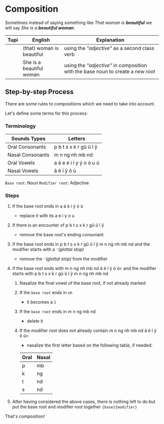# Composition

Sometimes instead of saying something like _That woman is **beautiful**_ we will say _She is a **beautiful woman**_.

| Tupi | English | Explanation |
|------|-----------------|--------|
| <root root="kunhã" /> <root root=i entryNumber=4 /> <root root='poranga' /> | (that) woman is beautiful | using the _"adjective"_ as a second class verb |
| <root root=i entryNumber=4 /> <root root="kunhã" /><root type=noun root='poranga' /> | She is a beautiful woman | using the _"adjective"_ in composition with the base noun to create a *new root* |

## Step-by-step Process

There are some rules to compositions which we need to take into account.

Let's define some terms for this process:

### Terminology

| Sounds Types     | Letters                 |
|------------------|-------------------------|
| Oral Consonants  | p b t s x k r gû û î ŷ  |
| Nasal Consonants | m n ng nh mb nd         |
| Oral Vowels      | a á e é i í y ý o ó u ú |
| Nasal Vowels     | ã ẽ ĩ ỹ õ ũ             |

`Base root`: Noun
`Modifier root`: Adjective

### Steps

1.  If the base root ends in a <Tooltip content="tonic vowel">á é í ý ó ú</Tooltip>
    -  replace it with its <Tooltip content="non-tonic counterpart">a e i y o u</Tooltip>
1.  If there is an encounter of <Tooltip content="Oral Consonants">p b t s x k r gû û î ŷ</Tooltip>
    -  remove the base root's ending consonant
1.  If the base root ends in <Tooltip content="Any Consonant">p b t s x k r gû û î ŷ m n ng nh mb nd</Tooltip> and the modifier starts with a `'`_(glottal stop)_
    -  remove the `'`_(glottal stop)_ from the modifier
1.  If the base root ends with <Tooltip content="Any Nasal">m n ng nh mb nd ã ẽ ĩ ỹ õ ũ<</Tooltip> and the modifier starts with <Tooltip content="Any Consonant">p b t s x k r gû û î ŷ m n ng nh mb nd</Tooltip>
    1.  Nasalize the final vowel of the base root, if not already marked
    1.  If the `base root` ends in `nh` 
        -   it becomes a `î`
    1.  If the `base root` ends in <Tooltip content="any other nasal consonant">m n ng mb nd</Tooltip>
        -   delete it
    1.  If the modifier root does not already contain <Tooltip content="any nasals">m n ng nh mb nd ã ẽ ĩ ỹ õ ũ<</Tooltip>
        -  nasalize the first letter based on the following table, if needed:
    
        | Oral | Nasal |
        |------|-------|
        | p    | mb    |
        | k    | ng    |
        | t    | nd    |
        | s    | nd    |

1.  After having considered the above cases, there is nothing left to do but put the base root and modifier root together `{base}{modifier}`

That's composition!